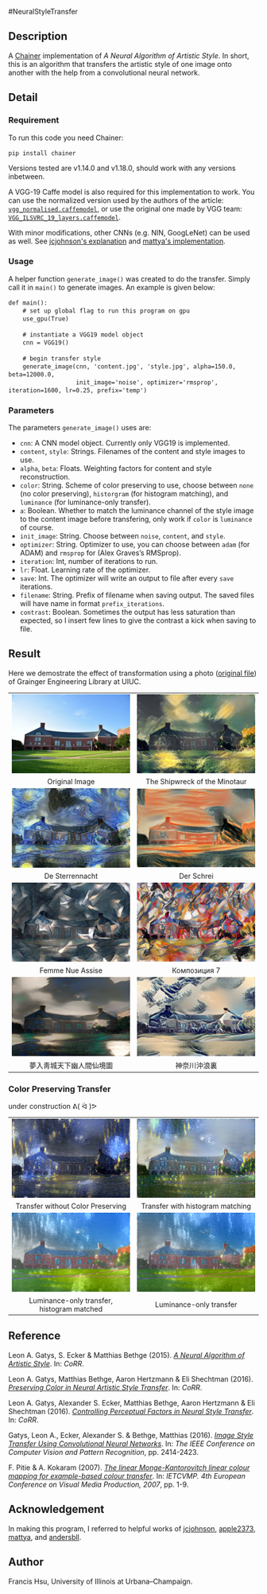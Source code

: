 #NeuralStyleTransfer
## Description
A [Chainer](http://chainer.org/) implementation of *A Neural Algorithm of Artistic Style*. In short, this is an algorithm that transfers the artistic style of one image onto another with the help from a convolutional neural network.

## Detail
### Requirement
To run this code you need Chainer:
```
pip install chainer
```
Versions tested are v1.14.0 and v1.18.0, should work with any versions inbetween.

A VGG-19 Caffe model is also required for this implementation  to work. You can use the normalized version used by the authors of the article: [`vgg_normalised.caffemodel`](http://bethgelab.org/deeptextures/), or use the original one made by VGG team: [`VGG_ILSVRC_19_layers.caffemodel`](https://gist.github.com/ksimonyan/3785162f95cd2d5fee77#file-readme-md).

With minor modifications, other CNNs (e.g. NIN, GoogLeNet) can be used as well. See [jcjohnson's explanation](https://github.com/jcjohnson/neural-style) and [mattya's implementation](https://github.com/mattya/chainer-gogh/blob/master/models.py).

### Usage
A helper function `generate_image()` was created to do the transfer. Simply call it in `main()` to generate images. An example is given below:
```
def main():
    # set up global flag to run this program on gpu
    use_gpu(True)
    
    # instantiate a VGG19 model object
    cnn = VGG19()
    
    # begin transfer style
    generate_image(cnn, 'content.jpg', 'style.jpg', alpha=150.0, beta=12000.0,
                   init_image='noise', optimizer='rmsprop', iteration=1600, lr=0.25, prefix='temp')
```

### Parameters
The parameters `generate_image()` uses are:
* `cnn`: A CNN model object. Currently only VGG19 is implemented.
* `content`, `style`: Strings. Filenames of the content and style images to use.
* `alpha`, `beta`: Floats. Weighting factors for content and style reconstruction.
* `color`: String. Scheme of color preserving to use, choose between `none` (no color preserving), `historgram` (for histogram matching), and `luminance` (for luminance-only transfer).
 * `a`: Boolean. Whether to match the luminance channel of the style image to the content image before transfering, only work if `color` is `luminance` of course.
* `init_image`: String. Choose between `noise`, `content`, and `style`. 
* `optimizer`: String. Optimizer to use, you can choose between `adam` (for ADAM) and `rmsprop` for (Alex Graves’s RMSprop).
 * `iteration`: Int, number of iterations to run.
 * `lr`: Float. Learning rate of the optimizer.
 * `save`: Int. The optimizer will write an output to file after every `save` iterations.
 * `filename`: String. Prefix of filename when saving output. The saved files will have name in format `prefix_iterations`.
* `contrast`: Boolean. Sometimes the output has less saturation than expected, so I insert few lines to give the contrast a kick when saving to file.


## Result
Here we demostrate the effect of transformation using a photo ([original file](https://www.flickr.com/photos/146483745@N03/30576915033/in/dateposted-public/)) of Grainger Engineering Library at UIUC.

|||
|:-------------------------:|:-------------------------:|
|![grainger](Result/grainger2.jpg) | ![the_shipwreck_of_the_minotaur](Result/the_shipwreck_of_the_minotaur.png)|
|Original Image | The Shipwreck of the Minotaur |
|![starry_night](Result/starry_night.png) | ![der_schrei](Result/der_schrei.png)|
|De Sterrennacht | Der Schrei|
|![femme_nue_assise](Result/femme_nue_assise.png) | ![composition_VII](Result/composition_VII.png)|
|Femme Nue Assise | Композиция 7|
|![dreamland_of_mountain_chingcherng_in_heavenly_place](Result/dreamland_of_mountain_chingcherng_in_heavenly_place.png) | ![kanagawa-oki_nami_ura](Result/kanagawa-oki_nami_ura.png)|
|夢入靑城天下幽人間仙境圖|神奈川沖浪裏|

### Color Preserving Transfer
under construction ᕕ( ᐛ )ᕗ

|||
|:-------------------------:|:-------------------------:|
|![starry_night_over_the_rhone](Result/starry_night_over_the_rhone.png) | ![histogram](Result/hist.png)|
|Transfer without Color Preserving | Transfer with histogram matching|
|![lum_match](Result/lum_match.png) | ![lum_no_match](Result/lum_no_match.png)|
|Luminance-only transfer, histogram matched | Luminance-only transfer|


## Reference
Leon A. Gatys, S. Ecker & Matthias Bethge (2015). [*A Neural Algorithm of Artistic Style*](http://arxiv.org/abs/1508.06576). In: *CoRR*.

Leon A. Gatys, Matthias Bethge, Aaron Hertzmann & Eli Shechtman (2016). [*Preserving Color in Neural Artistic Style Transfer*](http://arxiv.org/abs/1606.05897). In: *CoRR*.

Leon A. Gatys, Alexander S. Ecker, Matthias Bethge, Aaron Hertzmann & Eli Shechtman (2016). [*Controlling Perceptual Factors in Neural Style Transfer*](http://arxiv.org/abs/1611.07865). In: *CoRR*.

Gatys, Leon A., Ecker, Alexander S. & Bethge, Matthias (2016). [*Image Style Transfer Using Convolutional Neural Networks*](http://www.cv-foundation.org/openaccess/content_cvpr_2016/html/Gatys_Image_Style_Transfer_CVPR_2016_paper.html). In: *The IEEE Conference on Computer Vision and Pattern Recognition*, pp. 2414-2423.

F. Pitie & A. Kokaram (2007). [*The linear Monge-Kantorovitch linear colour mapping for example-based colour transfer*](http://dx.doi.org/10.1049/cp:20070055). In: *IETCVMP. 4th European Conference on Visual Media Production, 2007*, pp. 1-9.

## Acknowledgement
In making this program, I referred to helpful works of [jcjohnson](https://github.com/jcjohnson/neural-style), [apple2373](https://github.com/apple2373/chainer_stylenet), [mattya](https://github.com/mattya/chainer-gogh), and [andersbll](https://github.com/andersbll/neural_artistic_style).
 
## Author
Francis Hsu, University of Illinois at Urbana–Champaign.
